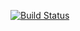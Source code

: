 [![Build Status](https://travis-ci.org/Dimonlukhtanov/chessviz.svg?branch=master)](https://travis-ci.org/Dimonlukhtanov/chessviz)
